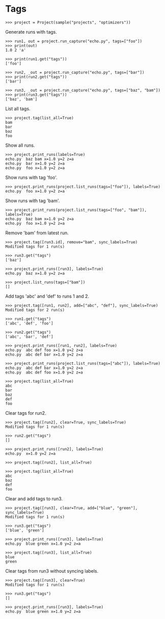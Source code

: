# Tags

    >>> project = Project(sample("projects", "optimizers"))

Generate runs with tags.

    >>> run1, out = project.run_capture("echo.py", tags=["foo"])
    >>> print(out)
    1.0 2 'a'

    >>> print(run1.get("tags"))
    ['foo']

    >>> run2, _out = project.run_capture("echo.py", tags=["bar"])
    >>> print(run2.get("tags"))
    ['bar']

    >>> run3, _out = project.run_capture("echo.py", tags=["baz", "bam"])
    >>> print(run3.get("tags"))
    ['baz', 'bam']

List all tags.

    >>> project.tag(list_all=True)
    bam
    bar
    baz
    foo

Show all runs.

    >>> project.print_runs(labels=True)
    echo.py  baz bam x=1.0 y=2 z=a
    echo.py  bar x=1.0 y=2 z=a
    echo.py  foo x=1.0 y=2 z=a

Show runs with tag 'foo'.

    >>> project.print_runs(project.list_runs(tags=["foo"]), labels=True)
    echo.py  foo x=1.0 y=2 z=a

Show runs with tag 'bam'.

    >>> project.print_runs(project.list_runs(tags=["foo", "bam"]), labels=True)
    echo.py  baz bam x=1.0 y=2 z=a
    echo.py  foo x=1.0 y=2 z=a

Remove 'bam' from latest run.

    >>> project.tag([run3.id], remove="bam", sync_labels=True)
    Modified tags for 1 run(s)

    >>> run3.get("tags")
    ['baz']

    >>> project.print_runs([run3], labels=True)
    echo.py  baz x=1.0 y=2 z=a

    >>> project.list_runs(tags=["bam"])
    []

Add tags 'abc' and 'def' to runs 1 and 2.

    >>> project.tag([run1, run2], add=["abc", "def"], sync_labels=True)
    Modified tags for 2 run(s)

    >>> run1.get("tags")
    ['abc', 'def', 'foo']

    >>> run2.get("tags")
    ['abc', 'bar', 'def']

    >>> project.print_runs([run1, run2], labels=True)
    echo.py  abc def foo x=1.0 y=2 z=a
    echo.py  abc def bar x=1.0 y=2 z=a

    >>> project.print_runs(project.list_runs(tags=["abc"]), labels=True)
    echo.py  abc def bar x=1.0 y=2 z=a
    echo.py  abc def foo x=1.0 y=2 z=a

    >>> project.tag(list_all=True)
    abc
    bar
    baz
    def
    foo

Clear tags for run2.

    >>> project.tag([run2], clear=True, sync_labels=True)
    Modified tags for 1 run(s)

    >>> run2.get("tags")
    []

    >>> project.print_runs([run2], labels=True)
    echo.py  x=1.0 y=2 z=a

    >>> project.tag([run2], list_all=True)

    >>> project.tag(list_all=True)
    abc
    baz
    def
    foo

Clear and add tags to run3.

    >>> project.tag([run3], clear=True, add=["blue", "green"], sync_labels=True)
    Modified tags for 1 run(s)

    >>> run3.get("tags")
    ['blue', 'green']

    >>> project.print_runs([run3], labels=True)
    echo.py  blue green x=1.0 y=2 z=a

    >>> project.tag([run3], list_all=True)
    blue
    green

Clear tags from run3 without syncing labels.

    >>> project.tag([run3], clear=True)
    Modified tags for 1 run(s)

    >>> run3.get("tags")
    []

    >>> project.print_runs([run3], labels=True)
    echo.py  blue green x=1.0 y=2 z=a
